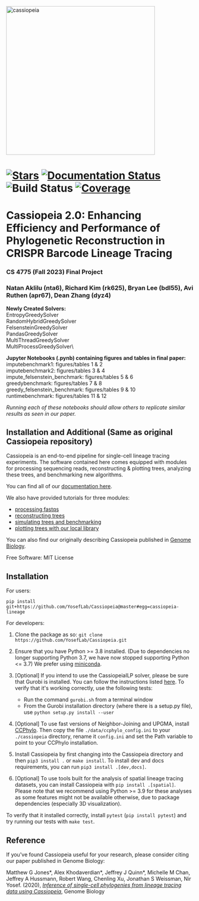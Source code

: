 

<img src="https://github.com/YosefLab/cassiopeia/blob/master/docs/_static/logo.png?raw=true" width="400" alt="cassiopeia">

[![Stars](https://img.shields.io/github/stars/YosefLab/cassiopeia?logo=GitHub&color=yellow)](https://github.com/YosefLab/cassiopeia/stargazers)
[![Documentation Status](https://readthedocs.org/projects/cassiopeia/badge/?version=latest)](https://cassiopeia.readthedocs.io/en/stable/?badge=stable)
![Build
Status](https://github.com/YosefLab/cassiopeia/workflows/cassiopeia/badge.svg)
[![Coverage](https://codecov.io/gh/YosefLab/cassiopeia/branch/master/graph/badge.svg)](https://codecov.io/gh/YosefLab/cassiopeia)
=============================================================
Cassiopeia 2.0: Enhancing Efficiency and Performance of Phylogenetic Reconstruction in CRISPR Barcode Lineage Tracing
=============================================================
<h3>CS 4775 (Fall 2023) Final Project</h3>
<h3>Natan Aklilu (nta6), Richard Kim (rk625), Bryan Lee (bdl55), Avi Ruthen (apr67), Dean Zhang (dyz4)</h3>

**Newly Created Solvers:**\
EntropyGreedySolver\
RandomHybridGreedySolver\
FelsensteinGreedySolver\
PandasGreedySolver\
MultiThreadGreedySolver\
MultiProcessGreedySolver\

**Jupyter Notebooks (.pynb) containing figures and tables in final paper:**\
imputebenchmark1: figures/tables 1 & 2\
imputebenchmark2: figures/tables 3 & 4\
impute_felsenstein_benchmark: figures/tables 5 & 6\
greedybenchmark: figures/tables 7 & 8\
greedy_felsenstein_benchmark: figures/tables 9 & 10\
runtimebenchmark: figures/tables 11 & 12

*Running each of these notebooks should allow others to replicate similar results as seen in our paper.*

Installation and Additional (Same as original Cassiopeia repository)
-----------------------------------------------------------------
Cassiopeia is an end-to-end pipeline for single-cell lineage tracing experiments.
The software contained here comes equipped with modules for processing sequencing reads,
reconstructing & plotting trees, analyzing these trees, and benchmarking new algorithms.

You can find all of our [documentation here](https://cassiopeia-lineage.readthedocs.io/en/latest/index.html).

We also have provided tutorials for three modules:

- [processing fastqs](https://github.com/YosefLab/Cassiopeia/blob/master/notebooks/preprocess.ipynb)
- [reconstructing trees](https://github.com/YosefLab/Cassiopeia/blob/master/notebooks/reconstruct.ipynb)
- [simulating trees and benchmarking](https://github.com/YosefLab/Cassiopeia/blob/master/notebooks/benchmark.ipynb)
- [plotting trees with our local library](https://github.com/YosefLab/Cassiopeia/blob/master/notebooks/local_plotting.ipynb)


You can also find our originally describing Cassiopeia published in [Genome Biology](https://genomebiology.biomedcentral.com/articles/10.1186/s13059-020-02000-8).

Free Software: MIT License

Installation
--------------

For users:

```
pip install git+https://github.com/YosefLab/Cassiopeia@master#egg=cassiopeia-lineage
```

For developers:

1. Clone the package as so: ``git clone https://github.com/YosefLab/Cassiopeia.git``

2. Ensure that you have Python >= 3.8 installed. (Due to dependencies no longer supporting Python 3.7, we have now stopped supporting Python <= 3.7) We prefer using [miniconda](https://docs.conda.io/en/latest/miniconda.html).

3. [Optional] If you intend to use the CassiopeiaILP solver, please be sure that Gurobi is installed. You can follow the instructions listed [here](http://www.gurobi.com/academia/for-universities). To verify that it's working correctly, use the following tests:
    * Run the command ``gurobi.sh`` from a terminal window
    * From the Gurobi installation directory (where there is a setup.py file), use ``python setup.py install --user``

4. [Optional] To use fast versions of Neighbor-Joining and UPGMA, install [CCPhylo](https://bitbucket.org/genomicepidemiology/ccphylo/src/master/). Then copy the file `./data/ccphylo_config.ini` to your `./cassiopeia` directory, rename it `config.ini` and set the Path variable to point to your CCPhylo installation.

5. Install Cassiopeia by first changing into the Cassiopeia directory and then `pip3 install .` or `make install`. To install dev and docs requirements, you can run `pip3 install .[dev,docs]`.

6. [Optional] To use tools built for the analysis of spatial lineage tracing datasets, you can install Cassiopeia with `pip install .[spatial]`. Please note that we recommend using Python >= 3.9 for these analyses as some features might not be available otherwise, due to package dependencies (especially 3D visualization).

To verify that it installed correctly, install `pytest` (`pip install pytest`) and try running our tests with `make test`.

Reference
----------------------

If you've found Cassiopeia useful for your research, please consider citing our paper published in Genome Biology:


Matthew G Jones*, Alex Khodaverdian*, Jeffrey J Quinn*, Michelle M Chan, Jeffrey A Hussmann, Robert Wang, Chenling Xu, Jonathan S Weissman, Nir Yosef. (2020), [*Inference of single-cell phylogenies from lineage tracing data using Cassiopeia*](https://genomebiology.biomedcentral.com/articles/10.1186/s13059-020-02000-8), Genome Biology

